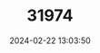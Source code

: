 ---
title: "31974"
category: "Shorea resinosa"
draft: false
date: 2024-02-22 13:03:50
languages:
  English: ["White Meranti"]
---